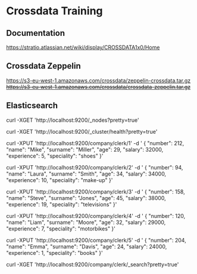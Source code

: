 # Crossdata Training

## Documentation

https://stratio.atlassian.net/wiki/display/CROSSDATA1x0/Home

## Crossdata Zeppelin

https://s3-eu-west-1.amazonaws.com/crossdata/zeppelin-crossdata.tar.gz
<del>https://s3-eu-west-1.amazonaws.com/crossdata/crossdata-zeppelin.tar.gz</del>

## Elasticsearch

curl -XGET 'http://localhost:9200/_nodes?pretty=true'

curl -XGET 'http://localhost:9200/_cluster/health?pretty=true'

curl -XPUT 'http://localhost:9200/company/clerk/1' -d '
{
    "number": 212,
    "name": "Mike",
    "surname": "Miller",
    "age": 29,
    "salary": 32000,
    "experience": 5,
    "speciality": "shoes"
}'

curl -XPUT 'http://localhost:9200/company/clerk/2' -d '
{
    "number": 94,
    "name": "Laura",
    "surname": "Smith",
    "age": 34,
    "salary": 34000,
    "experience": 10,
    "speciality": "make-up"
}'

curl -XPUT 'http://localhost:9200/company/clerk/3' -d '
{
    "number": 158,
    "name": "Steve",
    "surname": "Jones",
    "age": 45,
    "salary": 38000,
    "experience": 19,
    "speciality": "televisions"
}'

curl -XPUT 'http://localhost:9200/company/clerk/4' -d '
{
    "number": 120,
    "name": "Liam",
    "surname": "Moore",
    "age": 32,
    "salary": 29000,
    "experience": 7,
    "speciality": "motorbikes"
}'

curl -XPUT 'http://localhost:9200/company/clerk/5' -d '
{
    "number": 204,
    "name": "Emma",
    "surname": "Davis",
    "age": 24,
    "salary": 24000,
    "experience": 1,
    "speciality": "books"
}'

curl -XGET 'http://localhost:9200/company/clerk/_search?pretty=true'




